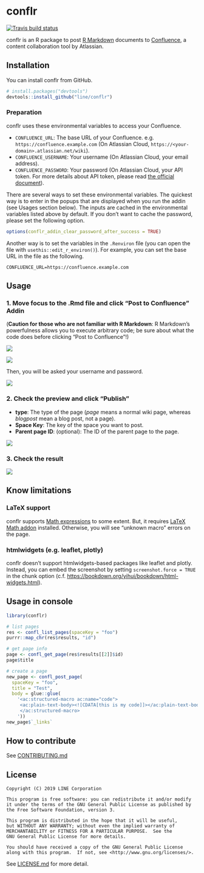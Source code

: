 
<!-- README.md is generated from README.Rmd. Please edit that file -->

# conflr

[![Travis build
status](https://travis-ci.org/line/conflr.svg?branch=master)](https://travis-ci.org/line/conflr)

conflr is an R package to post [R
Markdown](https://rmarkdown.rstudio.com/) documents to
[Confluence](https://www.atlassian.com/software/confluence), a content
collaboration tool by Atlassian.

## Installation

You can install conflr from GitHub.

``` r
# install.packages("devtools")
devtools::install_github("line/conflr")
```

### Preparation

conflr uses these environmental variables to access your Confluence.

  - `CONFLUENCE_URL`: The base URL of your Confluence. e.g.
    `https://confluence.example.com` (On Atlassian Cloud,
    `https://<your-domain>.atlassian.net/wiki`).
  - `CONFLUENCE_USERNAME`: Your username (On Atlassian Cloud, your email
    address).
  - `CONFLUENCE_PASSWORD`: Your password (On Atlassian Cloud, your API
    token. For more details about API token, please read [the official
    document](https://confluence.atlassian.com/cloud/api-tokens-938839638.html)).

There are several ways to set these environmental variables. The
quickest way is to enter in the popups that are displayed when you run
the addin (see Usages section below). The inputs are cached in the
environmental variables listed above by default. If you don’t want to
cache the password, please set the following option.

``` r
options(conflr_addin_clear_password_after_success = TRUE)
```

Another way is to set the variables in the `.Renviron` file (you can
open the file with `usethis::edit_r_environ()`). For example, you can
set the base URL in the file as the following.

    CONFLUENCE_URL=https://confluence.example.com

## Usage

### 1\. Move focus to the .Rmd file and click “Post to Confluence” Addin

(**Caution for those who are not familiar with R Markdown**: R
Markdown’s powerfulness allows you to execute arbitrary code; be sure
about what the code does before clicking “Post to Confluence”\!)

![](man/figures/screenshot1.png)

![](man/figures/screenshot2.png)

Then, you will be asked your username and password.

![](man/figures/popup1.png)

### 2\. Check the preview and click “Publish”

  - **type**: The type of the page (*page* means a normal wiki page,
    whereas *blogpost* mean a blog post, not a page).
  - **Space Key**: The key of the space you want to post.
  - **Parent page ID**: (optional): The ID of the parent page to the
    page.

![](man/figures/screenshot3.png)

### 3\. Check the result

![](man/figures/screenshot4.png)

## Know limitations

### LaTeX support

conflr supports [Math
expressions](https://bookdown.org/yihui/rmarkdown/markdown-syntax.html#math-expressions)
to some extent. But, it requires [LaTeX Math
addon](https://marketplace.atlassian.com/apps/1210882/latex-math)
installed. Otherwise, you will see “unknown macro” errors on the page.

### htmlwidgets (e.g. leaflet, plotly)

conflr doesn’t support htmlwidgets-based packages like leaflet and
plotly. Instead, you can embed the screenshot by setting
`screenshot.force = TRUE` in the chunk option (c.f.
<https://bookdown.org/yihui/bookdown/html-widgets.html>).

## Usage in console

``` r
library(conflr)

# list pages
res <- confl_list_pages(spaceKey = "foo")
purrr::map_chr(res$results, "id")

# get page info
page <- confl_get_page(res$results[[2]]$id)
page$title

# create a page
new_page <- confl_post_page(
  spaceKey = "foo",
  title = "Test",
  body = glue::glue(
    '<ac:structured-macro ac:name="code">
     <ac:plain-text-body><![CDATA[this is my code]]></ac:plain-text-body>
     </ac:structured-macro>
    '))
new_page$`_links`
```

## How to contribute

See [CONTRIBUTING.md](CONTRIBUTING.md)

## License

    Copyright (C) 2019 LINE Corporation
    
    This program is free software: you can redistribute it and/or modify
    it under the terms of the GNU General Public License as published by
    the Free Software Foundation, version 3.
    
    This program is distributed in the hope that it will be useful,
    but WITHOUT ANY WARRANTY; without even the implied warranty of
    MERCHANTABILITY or FITNESS FOR A PARTICULAR PURPOSE.  See the
    GNU General Public License for more details.
    
    You should have received a copy of the GNU General Public License
    along with this program.  If not, see <http://www.gnu.org/licenses/>.

See [LICENSE.md](LICENSE.md) for more detail.
